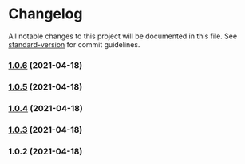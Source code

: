 # Changelog

All notable changes to this project will be documented in this file. See [standard-version](https://github.com/conventional-changelog/standard-version) for commit guidelines.

### [1.0.6](https://github.com/softden2005/test/compare/v1.0.5...v1.0.6) (2021-04-18)

### [1.0.5](https://github.com/softden2005/test/compare/v1.0.4...v1.0.5) (2021-04-18)

### [1.0.4](https://github.com/softden2005/test/compare/v1.0.3...v1.0.4) (2021-04-18)

### [1.0.3](https://github.com/softden2005/test/compare/v1.0.2...v1.0.3) (2021-04-18)

### 1.0.2 (2021-04-18)

